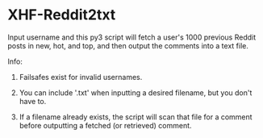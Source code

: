 # XHF-Reddit2txt

Input username and this py3 script will fetch a user's 1000 previous Reddit posts in new, hot, and top, and then output the comments into a text file.

Info:

1. Failsafes exist for invalid usernames.

2. You can include '.txt' when inputting a desired filename, but you don't have to. 
 
3. If a filename already exists, the script will scan that file for a comment before outputting a fetched (or retrieved) comment.
